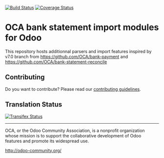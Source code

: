 [![Build Status](https://travis-ci.org/OCA/bank-statement-import.svg?branch=13.0)](https://travis-ci.org/OCA/bank-statement-import)
[![Coverage Status](https://coveralls.io/repos/OCA/bank-statement-import/badge.svg?branch=13.0)](https://coveralls.io/r/OCA/bank-statement-import?branch=13.0)

OCA bank statement import modules for Odoo
==========================================

This repository hosts additionnal parsers and import features inspired by v7.0 branch from https://github.com/OCA/bank-payment and https://github.com/OCA/bank-statement-reconcile

Contributing
------------
Do you want to contribute? Please read our [contributing guidelines](https://github.com/OCA/maintainer-tools/blob/master/CONTRIBUTING.md).

Translation Status
------------------
[![Transifex Status](https://www.transifex.com/projects/p/OCA-bank-statement-import-13-0/chart/image_png)](https://www.transifex.com/projects/p/OCA-bank-statement-import-13-0)

----

OCA, or the Odoo Community Association, is a nonprofit organization whose
mission is to support the collaborative development of Odoo features and
promote its widespread use.

http://odoo-community.org/
